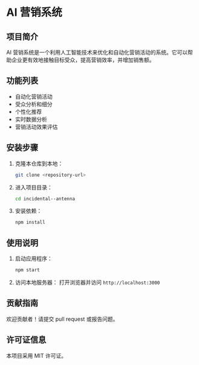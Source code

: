 # AI 营销系统

## 项目简介
AI 营销系统是一个利用人工智能技术来优化和自动化营销活动的系统。它可以帮助企业更有效地接触目标受众，提高营销效率，并增加销售额。

## 功能列表
- 自动化营销活动
- 受众分析和细分
- 个性化推荐
- 实时数据分析
- 营销活动效果评估

## 安装步骤
1. 克隆本仓库到本地：
   ```bash
   git clone <repository-url>
   ```
2. 进入项目目录：
   ```bash
   cd incidental--antenna
   ```
3. 安装依赖：
   ```bash
   npm install
   ```

## 使用说明
1. 启动应用程序：
   ```bash
   npm start
   ```
2. 访问本地服务器：
   打开浏览器并访问 `http://localhost:3000`

## 贡献指南
欢迎贡献者！请提交 pull request 或报告问题。

## 许可证信息
本项目采用 MIT 许可证。
